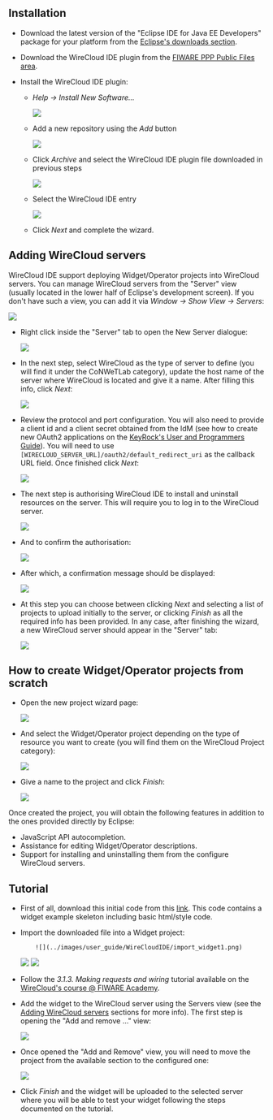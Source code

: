 ## Installation

-   Download the latest version of the "Eclipse IDE for Java EE Developers" package for your platform from the
    [Eclipse's downloads section][].
-   Download the WireCloud IDE plugin from the [FIWARE PPP Public Files area].
-   Install the WireCloud IDE plugin:

    -   _Help -> Install New Software..._

        ![](../images/user_guide/WireCloudIDE/install_new_software.png)

    -   Add a new repository using the _Add_ button

        ![](../images/user_guide/WireCloudIDE/add_repository.png)

    -   Click _Archive_ and select the WireCloud IDE plugin file downloaded in previous steps

        ![](../images/user_guide/WireCloudIDE/add_repository2.png)

    -   Select the WireCloud IDE entry

        ![](../images/user_guide/WireCloudIDE/select_wirecloud_ide.png)

    -   Click _Next_ and complete the wizard.

[eclipse's downloads section]: http://eclipse.org/downloads/
[fiware ppp public files area]: https://forge.fiware.org/frs/?group_id=7

## Adding WireCloud servers

WireCloud IDE support deploying Widget/Operator projects into WireCloud servers. You can manage WireCloud servers from
the "Server" view (usually located in the lower half of Eclipse's development screen). If you don't have such a view,
you can add it via _Window -> Show View -> Servers_:

![](../images/user_guide/WireCloudIDE/open_server_view.png)

-   Right click inside the "Server" tab to open the New Server dialogue:

    ![](../images/user_guide/WireCloudIDE/create_wirecloud_server1.png)

-   In the next step, select WireCloud as the type of server to define (you will find it under the CoNWeTLab category),
    update the host name of the server where WireCloud is located and give it a name. After filling this info, click
    _Next_:

    ![](../images/user_guide/WireCloudIDE/create_wirecloud_server2.png)

-   Review the protocol and port configuration. You will also need to provide a client id and a client secret obtained
    from the IdM (see how to create new OAuth2 applications on the [KeyRock's User and Programmers Guide]). You will
    need to use `[WIRECLOUD_SERVER_URL]/oauth2/default_redirect_uri` as the callback URL field. Once finished click
    _Next_:

    ![](../images/user_guide/WireCloudIDE/create_wirecloud_server3.png)

-   The next step is authorising WireCloud IDE to install and uninstall resources on the server. This will require you
    to log in to the WireCloud server.

    ![](../images/user_guide/WireCloudIDE/create_wirecloud_server_signin.png)

-   And to confirm the authorisation:

    ![](../images/user_guide/WireCloudIDE/create_wirecloud_server_authorizeMashup.png)

-   After which, a confirmation message should be displayed:

    ![](../images/user_guide/WireCloudIDE/create_wirecloud_server_autothized.png)

-   At this step you can choose between clicking _Next_ and selecting a list of projects to upload initially to the
    server, or clicking _Finish_ as all the required info has been provided. In any case, after finishing the wizard, a
    new WireCloud server should appear in the "Server" tab:

    ![](../images/user_guide/WireCloudIDE/wirecloud_server_created.png)

[keyrock's user and programmers guide]:
    https://fi-ware-idm.readthedocs.org/en/latest/user_guide/#registering-an-application

## How to create Widget/Operator projects from scratch

-   Open the new project wizard page:

    ![](../images/user_guide/WireCloudIDE/create_widget_project1.png)

-   And select the Widget/Operator project depending on the type of resource you want to create (you will find them on
    the WireCloud Project category):

    ![](../images/user_guide/WireCloudIDE/create_widget_project2.png)

-   Give a name to the project and click _Finish_:

    ![](../images/user_guide/WireCloudIDE/create_widget_project3.png)

Once created the project, you will obtain the following features in addition to the ones provided directly by Eclipse:

-   JavaScript API autocompletion.
-   Assistance for editing Widget/Operator descriptions.
-   Support for installing and uninstalling them from the configure WireCloud servers.

## Tutorial

-   First of all, download this initial code from this [link](slides/attachments/Example1Skel.zip). This code contains a
    widget example skeleton including basic html/style code.
-   Import the downloaded file into a Widget project:

        	![](../images/user_guide/WireCloudIDE/import_widget1.png)

    ![](../images/user_guide/WireCloudIDE/import_widget2.png) ![](../images/user_guide/WireCloudIDE/import_widget3.png)

-   Follow the _3.1.3. Making requests and wiring_ tutorial available on the
    [WireCloud's course @ FIWARE Academy](http://edu.fiware.org/course/view.php?id=53#section-3).
-   Add the widget to the WireCloud server using the Servers view (see the
    [Adding WireCloud servers](#adding-wirecloud-servers) sections for more info). The first step is opening the "Add
    and remove ..." view:

    ![](../images/user_guide/WireCloudIDE/upload_widget1.png)

-   Once opened the "Add and Remove" view, you will need to move the project from the available section to the
    configured one:

    ![](../images/user_guide/WireCloudIDE/upload_widget2.png)

-   Click _Finish_ and the widget will be uploaded to the selected server where you will be able to test your widget
    following the steps documented on the tutorial.
